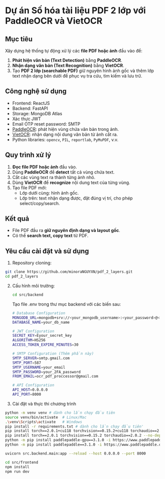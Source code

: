# Dự án Số hóa tài liệu PDF 2 lớp với PaddleOCR và VietOCR

## Mục tiêu

Xây dựng hệ thống tự động xử lý các **file PDF hoặc ảnh** đầu vào để:

1. **Phát hiện văn bản (Text Detection)** bằng **PaddleOCR**.
2. **Nhận dạng văn bản (Text Recognition)** bằng **VietOCR**.
3. Tạo **PDF 2 lớp (searchable PDF)** giữ nguyên hình ảnh gốc và thêm lớp text nhận dạng bên dưới để phục vụ tra cứu, tìm kiếm và lưu trữ.

## Công nghệ sử dụng
- Frontend: ReactJS
- Backend: FastAPI
- Storage: MongoDB Atlas
- Xác thực JWT
- Email OTP reset password: SMTP
- [PaddleOCR](https://github.com/PaddlePaddle/PaddleOCR): phát hiện vùng chứa văn bản trong ảnh.
- [VietOCR](https://github.com/quanpn90/VietOCR): nhận dạng nội dung văn bản từ ảnh cắt ra.
- Python libraries: `opencv`, `PIL`, `reportlab`, `PyMuPDF`, v.v.

## Quy trình xử lý

1. **Đọc file PDF hoặc ảnh** đầu vào.
2. Dùng **PaddleOCR** để **detect** tất cả vùng chứa text.
3. Cắt các vùng text ra thành từng ảnh nhỏ.
4. Dùng **VietOCR** để **recognize** nội dung text của từng vùng.
5. Tạo file PDF mới:
   - Lớp dưới cùng: hình ảnh gốc.
   - Lớp trên: text nhận dạng được, đặt đúng vị trí, cho phép select/copy/search.

## Kết quả

- File PDF đầu ra **giữ nguyên định dạng và layout gốc**.
- Có thể **search text, copy text** từ PDF.

## Yêu cầu cài đặt và sử dụng
1. Repository cloning:
 ```bash
 git clone https://github.com/minoraNGUYXN/pdf_2_layers.git
 cd pdf_2_layers
 ```  
2. Cấu hình môi trường:
   ```bash
   cd src/backend
   ```
   Tạo file .env trong thư mục backend với các biến sau:
   ```bash
   # Database Configuration
   MONGODB_URL=mongodb+srv://<your_mongodb_username>:<your_password>@<your_cluster_name>.mongodb.net
   DATABASE_NAME=your_db_name
   
   # JWT Configuration
   SECRET_KEY=Eyour_secret_key
   ALGORITHM=HS256
   ACCESS_TOKEN_EXPIRE_MINUTES=30
   
   # SMTP Configuration (Thêm phần này)
   SMTP_SERVER=smtp.gmail.com
   SMTP_PORT=587
   SMTP_USERNAME=your_email
   SMTP_PASSWORD=your_2FA_password
   FROM_EMAIL=ocr_pdf_proccessor@gmail.com
   
   # API Configuration
   API_HOST=0.0.0.0
   API_PORT=8000
   ``` 
3. Cài đặt và thực thi chương trình
```bash
python -m venv venv # dành cho lần chạy đầu tiên
source venv/bin/activate  # Linux/Mac
.\venv\Scripts\activate   # Windows
pip install -r requirements.txt # dành cho lần chạy đầu tiên'
pip install torch==2.0.1+cu118 torchvision==0.15.2+cu118 torchaudio==2.0.2+cu118 --no-deps -f https://download.pytorch.org/whl/cu118/torch_stable.html
pip install torch==2.0.1 torchvision==0.15.2 torchaudio==2.0.2 --no-deps
python -m pip install paddlepaddle-gpu==3.1.0 -i https://www.paddlepaddle.org.cn/packages/stable/cu118/
python -m pip install paddlepaddle==3.1.0 -i https://www.paddlepaddle.org.cn/packages/stable/cpu/

uvicorn src.backend.main:app --reload --host 0.0.0.0 --port 8000

cd src/frontend
npm install
npm run dev
